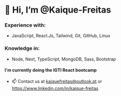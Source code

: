 # 👋 Hi, I’m @Kaique-Freitas
### Experience with: 
- JavaScript, React.Js, Tailwind, Git, GitHub, Linux

### Knowledge in: 
- Node, Next, TypeScript, MongoDB, Sass, Bootstrap

#### I'm currently doing the IGTI React bootcamp

- 📫 Contact us at kaiquefreitas@outlook.pt or https://www.linkedin.com/in/kaique-freitas

